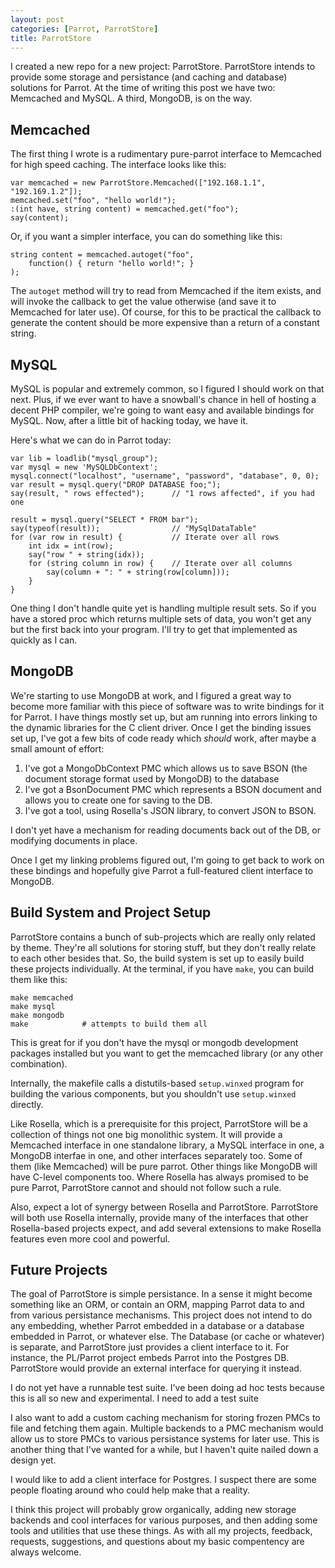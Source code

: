 ```yaml
---
layout: post
categories: [Parrot, ParrotStore]
title: ParrotStore
---
```


I created a new repo for a new project: ParrotStore. ParrotStore intends to
provide some storage and persistance (and caching and database) solutions for
Parrot. At the time of writing this post we have two: Memcached and MySQL. A
third, MongoDB, is on the way.

## Memcached

The first thing I wrote is a rudimentary pure-parrot interface to Memcached for
high speed caching. The interface looks like this:

    var memcached = new ParrotStore.Memcached(["192.168.1.1", "192.169.1.2"]);
    memcached.set("foo", "hello world!");
    :(int have, string content) = memcached.get("foo");
    say(content);

Or, if you want a simpler interface, you can do something like this:

    string content = memcached.autoget("foo",
        function() { return "hello world!"; }
    );

The `autoget` method will try to read from Memcached if the item exists, and
will invoke the callback to get the value otherwise (and save it to Memcached
for later use). Of course, for this to be practical the callback to generate
the content should be more expensive than a return of a constant string.

## MySQL

MySQL is popular and extremely common, so I figured I should work on that next.
Plus, if we ever want to have a snowball's chance in hell of hosting a decent
PHP compiler, we're going to want easy and available bindings for MySQL. Now,
after a little bit of hacking today, we have it.

Here's what we can do in Parrot today:

    var lib = loadlib("mysql_group");
    var mysql = new 'MySQLDbContext';
    mysql.connect("localhost", "username", "password", "database", 0, 0);
    var result = mysql.query("DROP DATABASE foo;");
    say(result, " rows effected");      // "1 rows affected", if you had one

    result = mysql.query("SELECT * FROM bar");
    say(typeof(result));                // "MySqlDataTable"
    for (var row in result) {           // Iterate over all rows
        int idx = int(row);
        say("row " + string(idx));
        for (string column in row) {    // Iterate over all columns
            say(column + ": " + string(row[column]));
        }
    }

One thing I don't handle quite yet is handling multiple result sets. So if you
have a stored proc which returns multiple sets of data, you won't get any but
the first back into your program. I'll try to get that implemented as quickly
as I can.

## MongoDB

We're starting to use MongoDB at work, and I figured a great way to become more
familiar with this piece of software was to write bindings for it for Parrot.
I have things mostly set up, but am running into errors linking to the dynamic
libraries for the C client driver. Once I get the binding issues set up, I've
got a few bits of code ready which *should* work, after maybe a small amount of
effort:

1. I've got a MongoDbContext PMC which allows us to save BSON (the document
storage format used by MongoDB) to the database
2. I've got a BsonDocument PMC which represents a BSON document and allows you
to create one for saving to the DB.
3. I've got a tool, using Rosella's JSON library, to convert JSON to BSON.

I don't yet have a mechanism for reading documents back out of the DB, or
modifying documents in place.

Once I get my linking problems figured out, I'm going to get back to work on
these bindings and hopefully give Parrot a full-featured client interface to
MongoDB.

## Build System and Project Setup

ParrotStore contains a bunch of sub-projects which are really only related by
theme. They're all solutions for storing stuff, but they don't really relate to
each other besides that. So, the build system is set up to easily build these
projects individually. At the terminal, if you have `make`, you can build them
like this:

    make memcached
    make mysql
    make mongodb
    make            # attempts to build them all

This is great for if you don't have the mysql or mongodb development packages
installed but you want to get the memcached library (or any other combination).

Internally, the makefile calls a distutils-based `setup.winxed` program for
building the various components, but you shouldn't use `setup.winxed` directly.

Like Rosella, which is a prerequisite for this project, ParrotStore will be a
collection of things not one big monolithic system. It will provide a
Memcached interface in one standalone library, a MySQL interface in one, a
MongoDB interfae in one, and other interfaces separately too. Some of them
(like Memcached) will be pure parrot. Other things like MongoDB will have
C-level components too. Where Rosella has always promised to be pure Parrot,
ParrotStore cannot and should not follow such a rule.

Also, expect a lot of synergy between Rosella and ParrotStore. ParrotStore will
both use Rosella internally, provide many of the interfaces that other
Rosella-based projects expect, and add several extensions to make Rosella
features even more cool and powerful.

## Future Projects

The goal of ParrotStore is simple persistance. In a sense it might become
something like an ORM, or contain an ORM, mapping Parrot data to and from
various persistance mechanisms. This project does not intend to do any
embedding, whether Parrot embedded in a database or a database embedded in
Parrot, or whatever else. The Database (or cache or whatever) is separate, and
ParrotStore just provides a client interface to it. For instance, the PL/Parrot
project embeds Parrot into the Postgres DB. ParrotStore would provide an
external interface for querying it instead.

I do not yet have a runnable test suite. I've been doing ad hoc tests because
this is all so new and experimental. I need to add a test suite

I also want to add a custom caching mechanism for storing frozen PMCs to file
and fetching them again. Multiple backends to a PMC mechanism would allow us
to store PMCs to various persistance systems for later use. This is another
thing that I've wanted for a while, but I haven't quite nailed down a design
yet.

I would like to add a client interface for Postgres. I suspect there are some
people floating around who could help make that a reality.

I think this project will probably grow organically, adding new storage backends
and cool interfaces for various purposes, and then adding some tools and
utilities that use these things. As with all my projects, feedback, requests,
suggestions, and questions about my basic compentency are always welcome.




